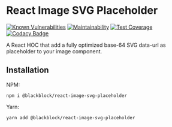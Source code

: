# React Image SVG Placeholder

[![Known Vulnerabilities](https://snyk.io/test/github/winston0410/react-image-svg-placeholder/badge.svg?targetFile=package.json)](https://snyk.io/test/github/winston0410/react-image-svg-placeholder?targetFile=package.json) [![Maintainability](https://api.codeclimate.com/v1/badges/7e3d3cfecac4a03fc6bd/maintainability)](https://codeclimate.com/github/winston0410/react-image-svg-placeholder/maintainability) [![Test Coverage](https://api.codeclimate.com/v1/badges/7e3d3cfecac4a03fc6bd/test_coverage)](https://codeclimate.com/github/winston0410/react-image-svg-placeholder/test_coverage) [![Codacy Badge](https://app.codacy.com/project/badge/Grade/f51046f798474189b269e64c1df4d583)](https://www.codacy.com/gh/winston0410/react-image-svg-placeholder/dashboard?utm_source=github.com&utm_medium=referral&utm_content=winston0410/react-image-svg-placeholder&utm_campaign=Badge_Grade)

A React HOC that add a fully optimized base-64 SVG data-url as placeholder to your image component.

## Installation

NPM:

```
npm i @blackblock/react-image-svg-placeholder
```

Yarn:

```
yarn add @blackblock/react-image-svg-placeholder
```
